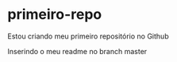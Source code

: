 # primeiro-repo
Estou criando meu primeiro repositório no Github

Inserindo o meu readme no branch master
